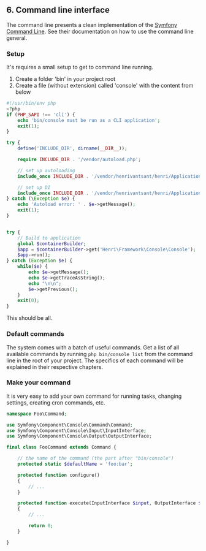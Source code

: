 ## 6. Command line interface
The command line presents a clean implementation of the [Symfony Command Line](https://symfony.com/doc/current/components/console.html). See their documentation on how to use the command line general.

### Setup
It's requires a small setup to get to command line running.
1. Create a folder 'bin' in your project root
2. Create a file (without extension) called 'console' with the content from below
```php
#!/usr/bin/env php
<?php
if (PHP_SAPI !== 'cli') {
    echo 'bin/console must be run as a CLI application';
    exit(1);
}

try {
    define('INCLUDE_DIR', dirname(__DIR__));

    require INCLUDE_DIR . '/vendor/autoload.php';

    // set up autoloading
    include_once INCLUDE_DIR . '/vendor/henrivantsant/henri/Application/Bootstrap/Autoloading/Autoload.php';

    // set up DI
    include_once INCLUDE_DIR . '/vendor/henrivantsant/henri/Application/Bootstrap/DependencyInjection/DependencyInjection.php';
} catch (\Exception $e) {
    echo 'Autoload error: ' . $e->getMessage();
    exit(1);
}


try {
    // Build to application
    global $containerBuilder;
    $app = $containerBuilder->get('Henri\Framework\Console\Console');
    $app->run();
} catch (Exception $e) {
    while($e) {
        echo $e->getMessage();
        echo $e->getTraceAsString();
        echo "\n\n";
        $e->getPrevious();
    }
    exit(0);
}
```
This should be all.

### Default commands
The system comes with a batch of useful commands. Get a list of all available commands by running `php bin/console list` from the command line in the root of your project. The specifics of each command will be explained in their respective chapters.

### Make your command
It is very easy to add your own command for running tasks, changing settings, creating cron commands, etc.
```php
namespace Foo\Command;

use Symfony\Component\Console\Command\Command;
use Symfony\Component\Console\Input\InputInterface;
use Symfony\Component\Console\Output\OutputInterface;

final class FooCommand extends Command {

    // the name of the command (the part after "bin/console")
    protected static $defaultName = 'foo:bar';

    protected function configure()
    {
        // ...
    }

    protected function execute(InputInterface $input, OutputInterface $output)
    {
        // ...

        return 0;
    }

}
```